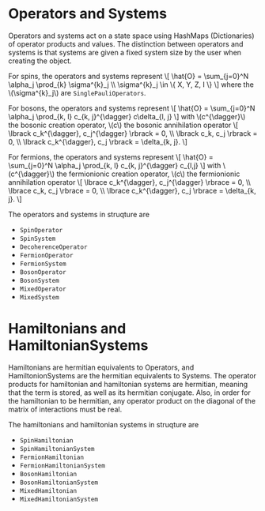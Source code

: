 # Operators and Systems

Operators and systems act on a state space using HashMaps (Dictionaries) of operator products and values. The distinction between operators and systems is that systems are given a fixed system size by the user when creating the object.

For spins, the operators and systems represent
\\[ 
\hat{O} = \sum_{j=0}^N \alpha_j \prod_{k} \sigma^{k}_j \\\\
    \sigma^{k}_j \in \\{ X, Y, Z, I \\}
\\]
where the \\(\sigma^{k}_j\\) are `SinglePauliOperators`.

For bosons, the operators and systems represent
\\[ \hat{O} = \sum_{j=0}^N \alpha_j \prod_{k, l} c_{k, j}^{\dagger} c\delta_{l, j} \\]
with 
\\(c^{\dagger}\\) the bosonic creation operator, \\(c\\) the bosonic annihilation operator 
\\[ \lbrack c_k^{\dagger}, c_j^{\dagger} \rbrack = 0, \\\\
    \lbrack c_k, c_j \rbrack = 0, \\\\
    \lbrack c_k^{\dagger}, c_j \rbrack = \delta_{k, j}. \\]

For fermions, the operators and systems represent
\\[ \hat{O} = \sum_{j=0}^N \alpha_j \prod_{k, l} c_{k, j}^{\dagger} c_{l,j}  \\]
with 
\\(c^{\dagger}\\) the fermionionic creation operator, \\(c\\) the fermionionic annihilation operator
\\[ \lbrace c_k^{\dagger}, c_j^{\dagger} \rbrace = 0, \\\\
    \lbrace c_k, c_j \rbrace = 0, \\\\
    \lbrace c_k^{\dagger}, c_j \rbrace = \delta_{k, j}. \\]



The operators and systems in struqture are

* `SpinOperator`
* `SpinSystem`
* `DecoherenceOperator`
* `FermionOperator`
* `FermionSystem`
* `BosonOperator`
* `BosonSystem`
* `MixedOperator`
* `MixedSystem`

# Hamiltonians and HamiltonianSystems

Hamiltonians are hermitian equivalents to Operators, and HamiltonionSystems are the hermitian equivalents to Systems. The operator products for hamiltonian and hamiltonian systems are hermitian, meaning that the term is stored, as well as its hermitian conjugate. Also, in order for the hamiltonian to be hermitian, any operator product on the diagonal of the matrix of interactions must be real.


The hamiltonians and hamiltonian systems in struqture are

* `SpinHamiltonian`
* `SpinHamiltonianSystem`
* `FermionHamiltonian`
* `FermionHamiltonianSystem`
* `BosonHamiltonian`
* `BosonHamiltonianSystem`
* `MixedHamiltonian`
* `MixedHamiltonianSystem`

